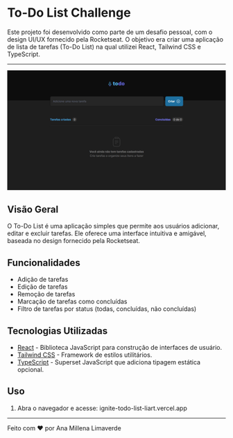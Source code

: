 # To-Do List Challenge

Este projeto foi desenvolvido como parte de um desafio pessoal, com o design UI/UX fornecido pela Rocketseat. O objetivo era criar uma aplicação de lista de tarefas (To-Do List) na qual utilizei React, Tailwind CSS e TypeScript.

---

![Imagem do projeto - To do list](src/assets/todolist.png)




## Visão Geral

O To-Do List é uma aplicação simples que permite aos usuários adicionar, editar e excluir tarefas. Ele oferece uma interface intuitiva e amigável, baseada no design fornecido pela Rocketseat.

## Funcionalidades

- Adição de tarefas
- Edição de tarefas
- Remoção de tarefas
- Marcação de tarefas como concluídas
- Filtro de tarefas por status (todas, concluídas, não concluídas)

## Tecnologias Utilizadas

- [React](https://reactjs.org/) - Biblioteca JavaScript para construção de interfaces de usuário.
- [Tailwind CSS](https://tailwindcss.com/) - Framework de estilos utilitários.
- [TypeScript](https://www.typescriptlang.org/) - Superset JavaScript que adiciona tipagem estática opcional.

## Uso

1. Abra o navegador e acesse: ignite-todo-list-liart.vercel.app

---

Feito com ❤️ por Ana Millena Limaverde 
